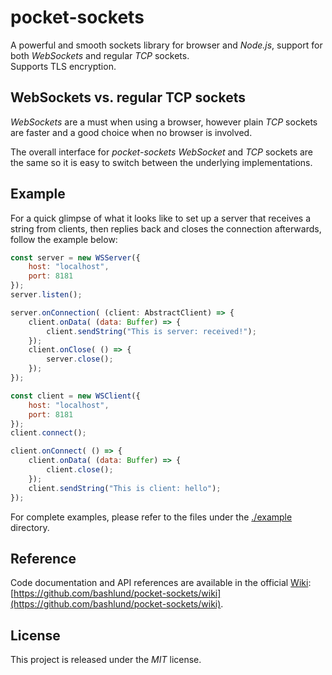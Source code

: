 # pocket-sockets

A powerful and smooth sockets library for browser and _Node.js_, support for both _WebSockets_ and regular _TCP_ sockets.  
Supports TLS encryption.

## WebSockets vs. regular TCP sockets
_WebSockets_ are a must when using a browser, however plain _TCP_ sockets are faster and a good choice when no browser is involved.

The overall interface for _pocket-sockets_ _WebSocket_ and _TCP_ sockets are the same so it is easy to switch between the underlying implementations.

## Example
For a quick glimpse of what it looks like to set up a server that receives a string from clients, then replies back and closes the connection afterwards, follow the example below:
```javascript
const server = new WSServer({
    host: "localhost",
    port: 8181
});
server.listen();

server.onConnection( (client: AbstractClient) => {
    client.onData( (data: Buffer) => {
        client.sendString("This is server: received!");
    });
    client.onClose( () => {
        server.close();
    });
});

const client = new WSClient({
    host: "localhost",
    port: 8181
});
client.connect();

client.onConnect( () => {
    client.onData( (data: Buffer) => {
        client.close();
    });
    client.sendString("This is client: hello");
});
```

For complete examples, please refer to the files under the [./example](https://github.com/bashlund/pocket-sockets/tree/main/example) directory.

## Reference
Code documentation and API references are available in the official [Wiki](https://github.com/bashlund/pocket-sockets/wiki): [https://github.com/bashlund/pocket-sockets/wiki](https://github.com/bashlund/pocket-sockets/wiki).

## License
This project is released under the _MIT_ license.
